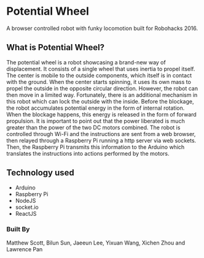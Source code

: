 # Potential Wheel
A browser controlled robot with funky locomotion built for Robohacks 2016.

## What is Potential Wheel?
The potential wheel is a robot showcasing a brand-new way of displacement. It consists of a single wheel that uses inertia to propel itself. The center is mobile to the outside components, which itself is in contact with the ground. When the center starts spinning, it uses its own mass to propel the outside in the opposite circular direction. However, the robot can then move in a limited way. Fortunately, there is an additional mechanism in this robot which can lock the outside with the inside. Before the blockage, the robot accumulates potential energy in the form of internal rotation. When the blockage happens, this energy is released in the form of forward propulsion. It is important to point out that the power liberated is much greater than the power of the two DC motors combined. The robot is controlled through Wi-Fi and the instructions are sent from a web browser, then relayed through a Raspberry Pi running a http server via web sockets. Then, the Raspberry Pi transmits this information to the Arduino which translates the instructions into actions performed by the motors.

## Technology used
* Arduino
* Raspberry Pi
* NodeJS
* socket.io
* ReactJS

### Built By
Matthew Scott, Bilun Sun, Jaeeun Lee, Yixuan Wang, Xichen Zhou and Lawrence Pan
